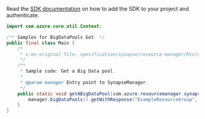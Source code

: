 Read the [SDK documentation](https://github.com/Azure/azure-sdk-for-java/blob/azure-resourcemanager-synapse_1.0.0-beta.3/sdk/synapse/azure-resourcemanager-synapse/README.md) on how to add the SDK to your project and authenticate.

```java
import com.azure.core.util.Context;

/** Samples for BigDataPools Get. */
public final class Main {
    /*
     * x-ms-original-file: specification/synapse/resource-manager/Microsoft.Synapse/preview/2021-06-01-preview/examples/GetBigDataPool.json
     */
    /**
     * Sample code: Get a Big Data pool.
     *
     * @param manager Entry point to SynapseManager.
     */
    public static void getABigDataPool(com.azure.resourcemanager.synapse.SynapseManager manager) {
        manager.bigDataPools().getWithResponse("ExampleResourceGroup", "ExampleWorkspace", "ExamplePool", Context.NONE);
    }
}
```
